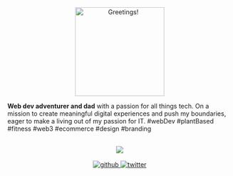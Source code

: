 <div align="center">
  <img src="https://rishavanand.github.io/static/images/greetings.gif" alt="Greetings!" height="200" />
  <p align="left">
    <b>Web dev adventurer and dad</b> with a passion for all things tech. On a mission to create meaningful digital experiences and push my boundaries, eager to make a living out of my passion for IT. #webDev #plantBased #fitness #web3 #ecommerce #design #branding
  </p>
</div>

<br>

<div align="center">
  <img src="https://spotify-github-profile.vercel.app/api/view?uid=11140693615&cover_image=true&theme=novatorem&background_color=121212&bar_color=53b14f&bar_color_cover=false" />
</div>

<br>

<div align="center">
  <a href="https://github.com/manukao" target="_blank">
    <img src="https://img.shields.io/badge/github-%2324292e.svg?&style=for-the-badge&logo=github&logoColor=white" alt="github" style="margin-bottom: 5px;" />
  </a>
  <a href="https://twitter.com/manukaokao" target="_blank">
    <img src="https://img.shields.io/badge/twitter-%2300acee.svg?&style=for-the-badge&logo=twitter&logoColor=white" alt="twitter" style="margin-bottom: 5px;" />
  </a>
</div>

